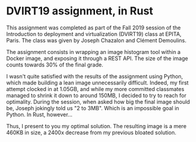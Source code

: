 # DVIRT19 assignment, in Rust

This assignment was completed as part of the Fall 2019 session of the Introduction to deployment and virtualization (DVIRT19) class at EPITA, Paris. The class was given by Joseph Chazalon and Clément Demoulins.

The assignment consists in wrapping an image histogram tool within a Docker image, and exposing it through a REST API. The size of the image counts towards 30% of the final grade.

I wasn't quite satisfied with the results of the assignment using Python, which made building a lean image unnecessarily difficult. Indeed, my first attempt clocked in at 1.05GB, and while my more committed classmates managed to shrink it down to around 150MB, I decided to try to reach for optimality. During the session, when asked how big the final image should be, Joseph jokingly told us "2 to 3MB". Which is an impossible goal in Python. In Rust, however...

Thus, I present to you my optimal solution. The resulting image is a mere 460KB in size, a 2400x decrease from my previous bloated solution.